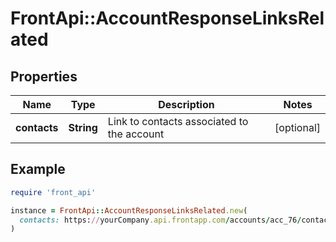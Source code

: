 # FrontApi::AccountResponseLinksRelated

## Properties

| Name | Type | Description | Notes |
| ---- | ---- | ----------- | ----- |
| **contacts** | **String** | Link to contacts associated to the account | [optional] |

## Example

```ruby
require 'front_api'

instance = FrontApi::AccountResponseLinksRelated.new(
  contacts: https://yourCompany.api.frontapp.com/accounts/acc_76/contacts
)
```


